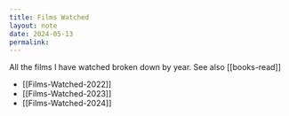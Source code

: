```yaml
---
title: Films Watched
layout: note
date: 2024-05-13
permalink:
---
```


All the films I have watched broken down by year. See also [[books-read]]

- [[Films-Watched-2022]]
- [[Films-Watched-2023]]
- [[Films-Watched-2024]]
